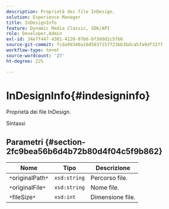 ```yaml
---
description: Proprietà dei file InDesign.
solution: Experience Manager
title: InDesignInfo
feature: Dynamic Media Classic, SDK/API
role: Developer,Admin
exl-id: 34e7f447-4301-4120-87b6-6f3ddd1c5fb6
source-git-commit: fcda99340a18d5037157723bb3bdca5fa9df3277
workflow-type: tm+mt
source-wordcount: '27'
ht-degree: 22%

---
```


# InDesignInfo{#indesigninfo}

Proprietà dei file InDesign.

Sintassi

## Parametri {#section-2fc9bea56b6d4b72b80d4f04c5f9b862}

| Nome | Tipo | Descrizione |
|---|---|---|
| `*`originalPath`*` | `xsd:string` | Percorso file. |
| `*`originalFile`*` | `xsd:string` | Nome file. |
| `*`fileSize`*` | `xsd:int` | Dimensione file. |
